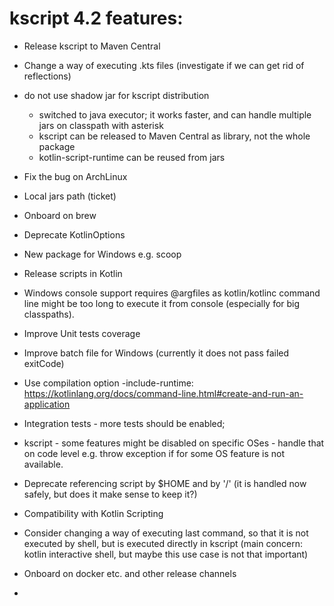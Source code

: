 # kscript 4.2 features:

* Release kscript to Maven Central
* Change a way of executing .kts files (investigate if we can get rid of reflections)
* do not use shadow jar for kscript distribution
  * switched to java executor; it works faster, and can handle multiple jars on classpath with asterisk 
  * kscript can be released to Maven Central as library, not the whole package
  * kotlin-script-runtime can be reused from jars
* Fix the bug on ArchLinux
* Local jars path (ticket)
* Onboard on brew
* Deprecate KotlinOptions


* New package for Windows e.g. scoop
* Release scripts in Kotlin
* Windows console support requires @argfiles as kotlin/kotlinc command line might be too long to execute it from console (especially for big classpaths).
* Improve Unit tests coverage 
* Improve batch file for Windows (currently it does not pass failed exitCode)
* Use compilation option -include-runtime: https://kotlinlang.org/docs/command-line.html#create-and-run-an-application
* Integration tests - more tests should be enabled; 
* kscript - some features might be disabled on specific OSes - handle that on code level e.g. throw exception if for some OS feature is not available.
* Deprecate referencing script by $HOME and by '/' (it is handled now safely, but does it make sense to keep it?)
* Compatibility with Kotlin Scripting
* Consider changing a way of executing last command, so that it is not executed by shell, but is executed directly in kscript (main concern: kotlin interactive shell, but maybe this use case is not that important)
* Onboard on docker etc. and other release channels
* 